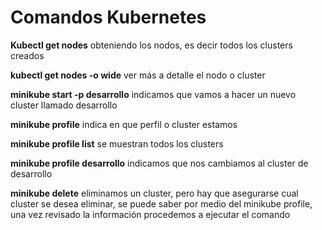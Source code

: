 # Comandos Kubernetes

**Kubectl get nodes**  obteniendo los nodos, es decir todos los clusters creados

**kubectl get nodes -o wide** ver más a detalle el nodo o cluster

**minikube start -p desarrollo** indicamos que vamos a hacer un nuevo cluster llamado desarrollo

**minikube profile** indica en que perfil o cluster estamos

**minikube profile list** se muestran todos los clusters

**minikube profile desarrollo** indicamos que nos cambiamos al cluster de desarrollo

**minikube delete** eliminamos un cluster, pero hay que asegurarse cual cluster se desea eliminar, se puede saber por medio del minikube profile, una vez revisado la información procedemos a ejecutar el comando

